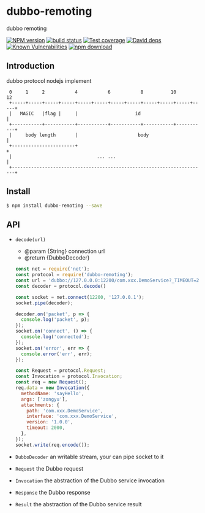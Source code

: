 # dubbo-remoting
dubbo remoting

[![NPM version][npm-image]][npm-url]
[![build status][travis-image]][travis-url]
[![Test coverage][codecov-image]][codecov-url]
[![David deps][david-image]][david-url]
[![Known Vulnerabilities][snyk-image]][snyk-url]
[![npm download][download-image]][download-url]

[npm-image]: https://img.shields.io/npm/v/dubbo-remoting.svg?style=flat-square
[npm-url]: https://npmjs.org/package/dubbo-remoting
[travis-image]: https://img.shields.io/travis/node-modules/dubbo-remoting.svg?style=flat-square
[travis-url]: https://travis-ci.org/node-modules/dubbo-remoting
[codecov-image]: https://codecov.io/gh/node-modules/dubbo-remoting/branch/master/graph/badge.svg
[codecov-url]: https://codecov.io/gh/node-modules/dubbo-remoting
[david-image]: https://img.shields.io/david/node-modules/dubbo-remoting.svg?style=flat-square
[david-url]: https://david-dm.org/node-modules/dubbo-remoting
[snyk-image]: https://snyk.io/test/npm/dubbo-remoting/badge.svg?style=flat-square
[snyk-url]: https://snyk.io/test/npm/dubbo-remoting
[download-image]: https://img.shields.io/npm/dm/dubbo-remoting.svg?style=flat-square
[download-url]: https://npmjs.org/package/dubbo-remoting

## Introduction

dubbo protocol nodejs implement

```
 0     1     2           4           6           8          10           12
 +-----+-----+-----+-----+-----+-----+-----+-----+-----+-----+-----+-----+
 |   MAGIC   |flag |     |                     id                        |
 +-----------+-----------+-----------+-----------+-----------+-----------+
 |     body length       |                      body                     |
 +-----------------------+                                               +
 |                               ... ...                                 |
 +-----------------------------------------------------------------------+
```

## Install

```bash
$ npm install dubbo-remoting --save
```

## API

- `decode(url)`
  - @param {String} connection url
  - @return {DubboDecoder}

  ```js
  const net = require('net');
  const protocol = require('dubbo-remoting');
  const url = 'dubbo://127.0.0.0:12200/com.xxx.DemoService?_TIMEOUT=2000&_p=4&application=xx&default.service.filter=dragoon&dubbo=2.6.1&interface=com.xxx.DemoService&methods=sayHello&pid=25381&revision=2.6.1&side=provider&threads=300&timeout=2000&timestamp=1487081081346&v=2.0&version=1.0.0';
  const decoder = protocol.decode()
  
  const socket = net.connect(12200, '127.0.0.1');
  socket.pipe(decoder);
  
  decoder.on('packet', p => {
    console.log('packet', p);
  });
  socket.on('connect', () => {
    console.log('connected');
  });
  socket.on('error', err => {
    console.error('err', err);
  });

  const Request = protocol.Request;
  const Invocation = protocol.Invocation;
  const req = new Request();
  req.data = new Invocation({
    methodName: 'sayHello',
    args: ['zongyu'],
    attachments: {
      path: 'com.xxx.DemoService',
      interface: 'com.xxx.DemoService',
      version: '1.0.0',
      timeout: 2000,
    },
  });
  socket.write(req.encode());
  ```

- `DubboDecoder` an writable stream, your can pipe socket to it
- `Request` the Dubbo request
- `Invocation` the abstraction of the Dubbo service invocation
- `Response` the Dubbo response
- `Result` the abstraction of the Dubbo service result
